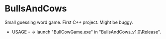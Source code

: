 # BullsAndCows
Small guessing word game. First C++ project. Might be buggy.

- USAGE -
-> launch "BullCowGame.exe" in "BullsAndCows_v1.0\Release".
